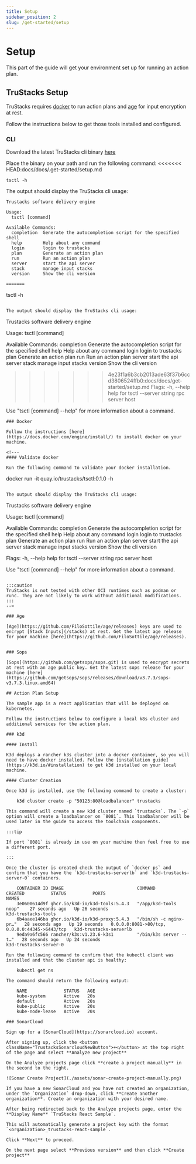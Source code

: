 ```yaml
---
title: Setup
sidebar_position: 2
slug: /get-started/setup
---
```


# Setup

This part of the guide will get your environment set up for running an action plan.

## TruStacks Setup

TruStacks requires [docker](https://www.docker.com/) to run action plans and [age](https://github.com/FiloSottile/age/releases) for input encryption at rest.

Follow the instructions below to get those tools installed and configured.

### CLI

Download the latest TruStacks cli binary [here](https://github.com/TruStacks/trustacks/releases/tag/v0.1.0)

Place the binary on your path and run the following command:
<<<<<<< HEAD:docs/docs/.get-started/setup.md

```
tsctl -h
```

The output should display the TruStacks cli usage:

```
Trustacks software delivery engine

Usage:
  tsctl [command]

Available Commands:
  completion  Generate the autocompletion script for the specified shell
  help        Help about any command
  login       login to trustacks
  plan        Generate an action plan
  run         Run an action plan
  server      start the api server
  stack       manage input stacks
  version     Show the cli version

=======

```
tsctl -h
```

The output should display the TruStacks cli usage:

```
Trustacks software delivery engine

Usage:
  tsctl [command]

Available Commands:
  completion  Generate the autocompletion script for the specified shell
  help        Help about any command
  login       login to trustacks
  plan        Generate an action plan
  run         Run an action plan
  server      start the api server
  stack       manage input stacks
  version     Show the cli version

>>>>>>> 4e23f1a6b3cb2013ade63f37b6ccd3806524ffb0:docs/docs/get-started/setup.md
Flags:
  -h, --help            help for tsctl
      --server string   rpc server host

Use "tsctl [command] --help" for more information about a command.
```
### Docker

Follow the instructions [here](https://docs.docker.com/engine/install/) to install docker on your machine.

<!---
#### Validate docker

Run the following command to validate your docker installation.

```
docker run -it quay.io/trustacks/tsctl:0.1.0 -h
```

The output should display the TruStacks cli usage:

```
Trustacks software delivery engine

Usage:
  tsctl [command]

Available Commands:
  completion  Generate the autocompletion script for the specified shell
  help        Help about any command
  login       login to trustacks
  plan        Generate an action plan
  run         Run an action plan
  server      start the api server
  stack       manage input stacks
  version     Show the cli version

Flags:
  -h, --help            help for tsctl
      --server string   rpc server host

Use "tsctl [command] --help" for more information about a command.
```

:::caution
TruStacks is not tested with other OCI runtimes such as podman or runc. They are not likely to work without additional modifications.
:::
-->

### Age

[Age](https://github.com/FiloSottile/age/releases) keys are used to encrypt [Stack Inputs](/stacks) at rest. Get the latest age release for your machine [here](https://github.com/FiloSottile/age/releases).


### Sops

[Sops](https://github.com/getsops/sops.git) is used to encrypt secrets at rest with an age public key. Get the latest sops release for your machine [here](https://github.com/getsops/sops/releases/download/v3.7.3/sops-v3.7.3.linux.amd64)

## Action Plan Setup

The sample app is a react application that will be deployed on kubernetes.

Follow the instructions below to configure a local k8s cluster and additional services for the action plan.

### k3d

#### Install

K3d deploys a rancher k3s cluster into a docker container, so you will need to have docker installed. Follow the [installation guide](https://k3d.io/#installation) to get k3d installed on your local machine.

#### Cluster Creation

Once k3d is installed, use the following command to create a cluster:

    k3d cluster create -p "50123:80@loadbalancer" trustacks

This command will create a new k3d cluster named `trustacks`. The `-p` option will create a loadbalancer on `8081`. This loadbalancer will be used later in the guide to access the toolchain components.

:::tip

If port `8081` is already in use on your machine then feel free to use a different port.

:::

Once the cluster is created check the output of `docker ps` and confirm that you have the `k3d-trustacks-serverlb` and `k3d-trustacks-server-0` containers.

    CONTAINER ID IMAGE                            COMMAND                  CREATED          STATUS          PORTS                                           NAMES
    3e0600614d9f ghcr.io/k3d-io/k3d-tools:5.4.3   "/app/k3d-tools noop"    27 seconds ago   Up 26 seconds                                                   k3d-trustacks-tools
    6b4aaee146ba ghcr.io/k3d-io/k3d-proxy:5.4.3   "/bin/sh -c nginx-pr…"   28 seconds ago   Up 19 seconds   0.0.0.0:8081->80/tcp, 0.0.0.0:44345->6443/tcp   k3d-trustacks-serverlb
    9eda9a6fc566 rancher/k3s:v1.23.6-k3s1         "/bin/k3s server --t…"   28 seconds ago   Up 24 seconds                                                   k3d-trustacks-server-0

Run the following command to confirm that the kubectl client was installed and that the cluster api is healthy:

    kubectl get ns

The command should return the following output:

    NAME              STATUS   AGE
    kube-system       Active   20s
    default           Active   20s
    kube-public       Active   20s
    kube-node-lease   Active   20s

### SonarCloud

Sign up for a [SonarCloud](https://sonarcloud.io) account.

After signing up, click the <button className="TrustacksSonarcloudNewButton">+</button> at the top right of the page and select **Analyze new project**

On the Analyze projects page click **create a project manually** in the second to the right.

![Sonar Create Project](./assets/sonar-create-project-manually.png)

If you have a new SonarCloud and you have not created an organization, under the `Organization` drop-down, click **Create another organization**. Create an organization with your desired name.

After being redirected back to the Analyze projects page, enter the **Display Name** `TruStacks React Sample`. 

This will automatically generate a project key with the format `<organization>_trustacks-react-sample`.

Click **Next** to proceed.

On the next page select **Previous version** and then click **Create project**
